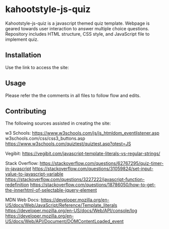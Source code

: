 # kahootstyle-js-quiz

Kahootstyle-js-quiz is a javascript themed quiz template.
Webpage is geared towards user interaction to answer multiple choice questions. Repository includes HTML structure, CSS style, and JavaScript file to implement quiz.

## Installation

Use the link to access the site: 

## Usage

Please refer the the comments in all files to follow flow and edits.

## Contributing

The following sources assisted in creating the site:

w3 Schools: https://www.w3schools.com/js/js_htmldom_eventlistener.asp 
w3schools.com/css/css3_buttons.asp 
https://www.w3schools.com/quiztest/quiztest.asp?qtest=JS  

Vegibit: https://vegibit.com/javascript-template-literals-vs-regular-strings/ 

Stack Overflow: https://stackoverflow.com/questions/62767295/quiz-timer-in-javascript
https://stackoverflow.com/questions/31059824/set-input-value-to-javascript-variable 
https://stackoverflow.com/questions/3227222/javascript-function-redefinition
https://stackoverflow.com/questions/18786050/how-to-get-the-innerhtml-of-selectable-jquery-element  

MDN Web Docs: https://developer.mozilla.org/en-US/docs/Web/JavaScript/Reference/Template_literals 
https://developer.mozilla.org/en-US/docs/Web/API/console/log
https://developer.mozilla.org/en-US/docs/Web/API/Document/DOMContentLoaded_event 